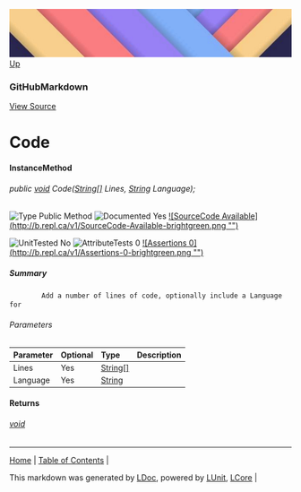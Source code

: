 ![](../Content/LDoc-banner-small.png "")
[Up](GitHubMarkdown.md)
### GitHubMarkdown
[View Source](../Markdown/GitHubMarkdown.cs)
# Code
#### InstanceMethod
###### public <a href="https://www.google.com/#q=C%23+System.void" alt="Search for this type" target="_blank">void</a> Code(<a href="https://www.google.com/#q=C%23+System.String[]" alt="Search for this type" target="_blank">String[]</a> Lines, <a href="https://www.google.com/#q=C%23+System.String" alt="Search for this type" target="_blank">String</a> Language);

![Type Public Method](http://b.repl.ca/v1/Type-Public%20Method-lightgrey.png "") ![Documented Yes](http://b.repl.ca/v1/Documented-Yes-brightgreen.png "") [![SourceCode Available](http://b.repl.ca/v1/SourceCode-Available-brightgreen.png &quot;&quot;)](../Markdown/GitHubMarkdown.cs#L235)

![UnitTested No](http://b.repl.ca/v1/UnitTested-No-lightgrey.png "") ![AttributeTests 0](http://b.repl.ca/v1/AttributeTests-0-lightgrey.png "") [![Assertions 0](http://b.repl.ca/v1/Assertions-0-brightgreen.png &quot;&quot;)](../Markdown/GitHubMarkdown.cs)
##### Summary

            Add a number of lines of code, optionally include a Language for 
            
###### Parameters

Parameter | Optional | Type | Description
:---  | :---  | :---  | :--- 
Lines | Yes | <a href="https://www.google.com/#q=C%23+System.String[]" alt="Search for this type" target="_blank">String[]</a> | 
Language | Yes | <a href="https://www.google.com/#q=C%23+System.String" alt="Search for this type" target="_blank">String</a> | 

#### Returns
###### <a href="https://www.google.com/#q=C%23+System.void" alt="Search for this type" target="_blank">void</a>
---

[Home](../../README.md) | [Table of Contents](../../TableOfContents.md) | 


This markdown was generated by [LDoc](https://github.com/CodeSingularity/LDoc), powered by [LUnit](https://github.com/CodeSingularity/LUnit), [LCore](https://github.com/CodeSingularity/LCore) | 

